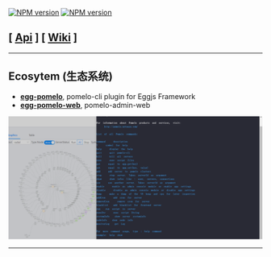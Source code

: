 [![NPM version][npm-image-pomelo]][npm-url-pomelo]
[![NPM version][npm-image-down]][npm-url-pomelo]


## [ **[Api]** ]  [ **[Wiki]** ] 

---
## Ecosytem (生态系统)

 * **[egg-pomelo]**, pomelo-cli plugin for Eggjs Framework
 * **[egg-pomelo-web]**, pomelo-admin-web

![shell](https://github.com/shudingbo/mypictures/blob/master/sex-pomelo-web/shell.png?raw=true)


---
[npm-image-pomelo]: https://img.shields.io/npm/v/@sex-pomelo/sex-pomelo.svg?label=sex-pomelo
[npm-url-pomelo]: https://github.com/sex-pomelo/sex-pomelo
[npm-image-down]: https://img.shields.io/npm/dw/@sex-pomelo/sex-pomelo?label=down
[Api]: https://shudingbo.github.io/sex-pomelo-doc/api/index.html
[Wiki]: https://github.com/NetEase/pomelo/wiki
[egg-pomelo]: https://github.com/shudingbo/egg-pomelo
[egg-pomelo-web]: https://github.com/shudingbo/egg-pomelo-web



